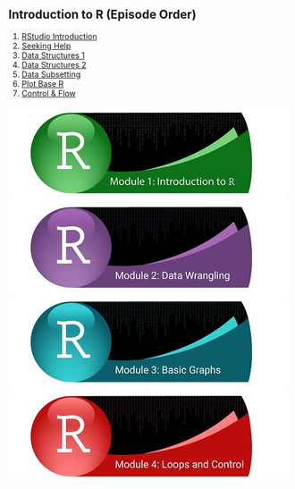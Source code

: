 
## Introduction to R (Episode Order)

1. [RStudio Introduction](http://htmlpreview.github.com/?https://github.com/mydatastory/r_intro_class/blob/master/_episodes_html/rstudio_intro.html)
2. [Seeking Help](http://htmlpreview.github.com/?https://github.com/mydatastory/r_intro_class/blob/master/_episodes_html/seeking_help.html)
3. [Data Structures 1](http://htmlpreview.github.com/?https://github.com/mydatastory/r_intro_class/blob/master/_episodes_html/data_structures_part1.html)
4. [Data Structures 2](http://htmlpreview.github.com/?https://github.com/mydatastory/r_intro_class/blob/master/_episodes_html/data_structures_part2.html)
5. [Data Subsetting](http://htmlpreview.github.com/?https://github.com/mydatastory/r_intro_class/blob/master/_episodes_html/data_subsetting.html)
6. [Plot Base R](http://htmlpreview.github.com/?https://github.com/mydatastory/r_intro_class/blob/master/_episodes_html/plot_base_r.html)
7. [Control & Flow](http://htmlpreview.github.com/?https://github.com/mydatastory/r_intro_class/blob/master/_episodes_html/control_flow.html)


[![Getting Started](../fig/module_1_header.jpg)](http://htmlpreview.github.com/?https://github.com/mydatastory/r_intro_class/blob/master/_episodes_html/rstudio_intro.html)
[![Data Wrangling](../fig/module_2_header.jpg)](http://htmlpreview.github.com/?https://github.com/mydatastory/r_intro_class/blob/master/_episodes_html/rstudio_intro.html)
[![Basic Graphs](../fig/module_3_header.jpg)](http://htmlpreview.github.com/?https://github.com/mydatastory/r_intro_class/blob/master/_episodes_html/rstudio_intro.html)
[![Loops & Control](../fig/module_4_header.jpg)](http://htmlpreview.github.com/?https://github.com/mydatastory/r_intro_class/blob/master/_episodes_html/control_flow.html)

